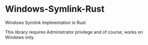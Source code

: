 # Windows-Symlink-Rust
Windows Symlink implmentation in Rust

This library requires Administrator privilege and of course, works on Windows only.
